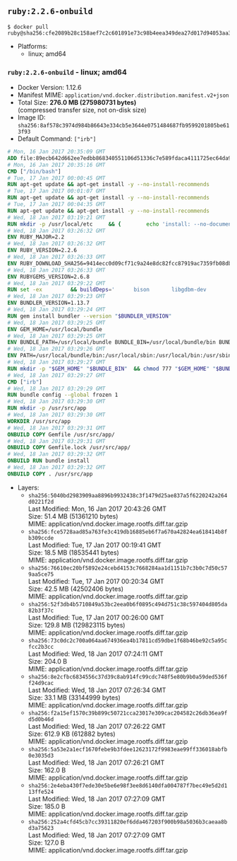 ## `ruby:2.2.6-onbuild`

```console
$ docker pull ruby@sha256:cfe2089b28c158aef7c2c601891e73c98b4eea349dea27d017d94053aa3778fe
```

-	Platforms:
	-	linux; amd64

### `ruby:2.2.6-onbuild` - linux; amd64

-	Docker Version: 1.12.6
-	Manifest MIME: `application/vnd.docker.distribution.manifest.v2+json`
-	Total Size: **276.0 MB (275980731 bytes)**  
	(compressed transfer size, not on-disk size)
-	Image ID: `sha256:8af578c3974d984b86643e334cb5e3644e0751484687fb9599201805be613f93`
-	Default Command: `["irb"]`

```dockerfile
# Mon, 16 Jan 2017 20:35:09 GMT
ADD file:89ecb642d662ee7edbb868340551106d51336c7e589fdaca4111725ec64da957 in / 
# Mon, 16 Jan 2017 20:35:16 GMT
CMD ["/bin/bash"]
# Tue, 17 Jan 2017 00:00:45 GMT
RUN apt-get update && apt-get install -y --no-install-recommends 		ca-certificates 		curl 		wget 	&& rm -rf /var/lib/apt/lists/*
# Tue, 17 Jan 2017 00:01:07 GMT
RUN apt-get update && apt-get install -y --no-install-recommends 		bzr 		git 		mercurial 		openssh-client 		subversion 				procps 	&& rm -rf /var/lib/apt/lists/*
# Tue, 17 Jan 2017 00:04:35 GMT
RUN apt-get update && apt-get install -y --no-install-recommends 		autoconf 		automake 		bzip2 		file 		g++ 		gcc 		imagemagick 		libbz2-dev 		libc6-dev 		libcurl4-openssl-dev 		libdb-dev 		libevent-dev 		libffi-dev 		libgdbm-dev 		libgeoip-dev 		libglib2.0-dev 		libjpeg-dev 		libkrb5-dev 		liblzma-dev 		libmagickcore-dev 		libmagickwand-dev 		libmysqlclient-dev 		libncurses-dev 		libpng-dev 		libpq-dev 		libreadline-dev 		libsqlite3-dev 		libssl-dev 		libtool 		libwebp-dev 		libxml2-dev 		libxslt-dev 		libyaml-dev 		make 		patch 		xz-utils 		zlib1g-dev 	&& rm -rf /var/lib/apt/lists/*
# Wed, 18 Jan 2017 03:19:21 GMT
RUN mkdir -p /usr/local/etc 	&& { 		echo 'install: --no-document'; 		echo 'update: --no-document'; 	} >> /usr/local/etc/gemrc
# Wed, 18 Jan 2017 03:26:32 GMT
ENV RUBY_MAJOR=2.2
# Wed, 18 Jan 2017 03:26:32 GMT
ENV RUBY_VERSION=2.2.6
# Wed, 18 Jan 2017 03:26:33 GMT
ENV RUBY_DOWNLOAD_SHA256=9414ecc0d09cf71c9a24e8dc82fcc87919ac7359fb08db2791d6c32bfd157339
# Wed, 18 Jan 2017 03:26:33 GMT
ENV RUBYGEMS_VERSION=2.6.8
# Wed, 18 Jan 2017 03:29:22 GMT
RUN set -ex 		&& buildDeps=' 		bison 		libgdbm-dev 		ruby 	' 	&& apt-get update 	&& apt-get install -y --no-install-recommends $buildDeps 	&& rm -rf /var/lib/apt/lists/* 		&& wget -O ruby.tar.xz "https://cache.ruby-lang.org/pub/ruby/${RUBY_MAJOR%-rc}/ruby-$RUBY_VERSION.tar.xz" 	&& echo "$RUBY_DOWNLOAD_SHA256 *ruby.tar.xz" | sha256sum -c - 		&& mkdir -p /usr/src/ruby 	&& tar -xJf ruby.tar.xz -C /usr/src/ruby --strip-components=1 	&& rm ruby.tar.xz 		&& cd /usr/src/ruby 		&& { 		echo '#define ENABLE_PATH_CHECK 0'; 		echo; 		cat file.c; 	} > file.c.new 	&& mv file.c.new file.c 		&& autoconf 	&& ./configure --disable-install-doc --enable-shared 	&& make -j"$(nproc)" 	&& make install 		&& apt-get purge -y --auto-remove $buildDeps 	&& cd / 	&& rm -r /usr/src/ruby 		&& gem update --system "$RUBYGEMS_VERSION"
# Wed, 18 Jan 2017 03:29:23 GMT
ENV BUNDLER_VERSION=1.13.7
# Wed, 18 Jan 2017 03:29:24 GMT
RUN gem install bundler --version "$BUNDLER_VERSION"
# Wed, 18 Jan 2017 03:29:25 GMT
ENV GEM_HOME=/usr/local/bundle
# Wed, 18 Jan 2017 03:29:25 GMT
ENV BUNDLE_PATH=/usr/local/bundle BUNDLE_BIN=/usr/local/bundle/bin BUNDLE_SILENCE_ROOT_WARNING=1 BUNDLE_APP_CONFIG=/usr/local/bundle
# Wed, 18 Jan 2017 03:29:26 GMT
ENV PATH=/usr/local/bundle/bin:/usr/local/sbin:/usr/local/bin:/usr/sbin:/usr/bin:/sbin:/bin
# Wed, 18 Jan 2017 03:29:27 GMT
RUN mkdir -p "$GEM_HOME" "$BUNDLE_BIN" 	&& chmod 777 "$GEM_HOME" "$BUNDLE_BIN"
# Wed, 18 Jan 2017 03:29:27 GMT
CMD ["irb"]
# Wed, 18 Jan 2017 03:29:29 GMT
RUN bundle config --global frozen 1
# Wed, 18 Jan 2017 03:29:30 GMT
RUN mkdir -p /usr/src/app
# Wed, 18 Jan 2017 03:29:30 GMT
WORKDIR /usr/src/app
# Wed, 18 Jan 2017 03:29:31 GMT
ONBUILD COPY Gemfile /usr/src/app/
# Wed, 18 Jan 2017 03:29:31 GMT
ONBUILD COPY Gemfile.lock /usr/src/app/
# Wed, 18 Jan 2017 03:29:32 GMT
ONBUILD RUN bundle install
# Wed, 18 Jan 2017 03:29:32 GMT
ONBUILD COPY . /usr/src/app
```

-	Layers:
	-	`sha256:5040bd2983909aa8896b9932438c3f1479d25ae837a5f6220242a264d0221f2d`  
		Last Modified: Mon, 16 Jan 2017 20:43:26 GMT  
		Size: 51.4 MB (51361210 bytes)  
		MIME: application/vnd.docker.image.rootfs.diff.tar.gzip
	-	`sha256:fce5728aad85a763fe3c419db16885eb6f7a670a42824ea618414b8fb309ccde`  
		Last Modified: Tue, 17 Jan 2017 00:19:41 GMT  
		Size: 18.5 MB (18535441 bytes)  
		MIME: application/vnd.docker.image.rootfs.diff.tar.gzip
	-	`sha256:76610ec20bf5892e24cebd4153c7668284aa1d1151b7c3b0c7d50c579aa5ce75`  
		Last Modified: Tue, 17 Jan 2017 00:20:34 GMT  
		Size: 42.5 MB (42502406 bytes)  
		MIME: application/vnd.docker.image.rootfs.diff.tar.gzip
	-	`sha256:52f3db4b5710849a53bc2eea0b6f0895c494d751c38c597404d805da82b3f37c`  
		Last Modified: Tue, 17 Jan 2017 00:26:00 GMT  
		Size: 129.8 MB (129823115 bytes)  
		MIME: application/vnd.docker.image.rootfs.diff.tar.gzip
	-	`sha256:73c0dc2c700a064aa674936ea4b17811cd59dbe1f68b46be92c5a95cfcc2b3cc`  
		Last Modified: Wed, 18 Jan 2017 07:24:11 GMT  
		Size: 204.0 B  
		MIME: application/vnd.docker.image.rootfs.diff.tar.gzip
	-	`sha256:8e2cfbc6834556c37d39c8ab914fc99cdc748f5e80b9b0a59ded536ff24d9cac`  
		Last Modified: Wed, 18 Jan 2017 07:26:34 GMT  
		Size: 33.1 MB (33144999 bytes)  
		MIME: application/vnd.docker.image.rootfs.diff.tar.gzip
	-	`sha256:f2a15ef1570c39b899c50721cca23017e309cac204582c26db36ea9fd5d0b46d`  
		Last Modified: Wed, 18 Jan 2017 07:26:22 GMT  
		Size: 612.9 KB (612882 bytes)  
		MIME: application/vnd.docker.image.rootfs.diff.tar.gzip
	-	`sha256:5a53e2a1ecf1670febe9b3fdee12623172f9983eae99ff336018abfb0e3035d3`  
		Last Modified: Wed, 18 Jan 2017 07:26:21 GMT  
		Size: 162.0 B  
		MIME: application/vnd.docker.image.rootfs.diff.tar.gzip
	-	`sha256:2e4eba430f7ede30e5be6e98f3ee8d6140dfa004787f7bec49e5d2d113ffe524`  
		Last Modified: Wed, 18 Jan 2017 07:27:09 GMT  
		Size: 185.0 B  
		MIME: application/vnd.docker.image.rootfs.diff.tar.gzip
	-	`sha256:252a4cfd45cb7cc39311820ef6dda467203f900b98a5036b3caeaa8bd3a75623`  
		Last Modified: Wed, 18 Jan 2017 07:27:09 GMT  
		Size: 127.0 B  
		MIME: application/vnd.docker.image.rootfs.diff.tar.gzip
